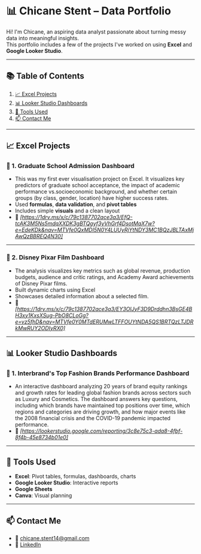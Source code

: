 # 📊 Chicane Stent – Data Portfolio

Hi! I'm Chicane, an aspiring data analyst passionate about turning messy data into meaningful insights.  
This portfolio includes a few of the projects I've worked on using **Excel** and **Google Looker Studio**.

---

## 📚 Table of Contents

1. [📈 Excel Projects](#-excel-projects)
2. [📊 Looker Studio Dashboards](#-looker-studio-dashboards)
3. [🧰 Tools Used](#-tools-used)
4. [📫 Contact Me](#-contact-me)

---

## 📈 Excel Projects

### 📌 1. Graduate School Admission Dashboard
- This was my first ever visualisation project on Excel. It visualizes key predictors of graduate school acceptance, the impact of academic performance vs.socioeconomic background, and whether certain groups (by class, gender, location) have higher success rates.  
- Used **formulas**, **data validation**, and **pivot tables**  
- Includes simple **visuals** and a clean layout  
- 🔗 _[https://1drv.ms/x/c/79c1387702ace3a3/EfQ-tcAK3M5Ns5mdqXXDK3gBTQgyf3yVhGrf4DsotMaX7w?e=EdeKDk&nav=MTVfe0QxMDI5N0Y4LUUyRjYtNDY3MC1BQzJBLTAxMjAwQzBBREQ4N30]_

---

### 📌 2. Disney Pixar Film Dashboard
- The analysis visualizes key metrics such as global revenue, production budgets, audience and critic ratings, and Academy Award achievements of Disney Pixar films.
- Built dynamic charts using Excel  
- Showcases detailed information about a selected film.  
- 🔗 _[https://1drv.ms/x/c/79c1387702ace3a3/EY3OlJyF3D9Drddhn3BsGE4BH3xy1KxsXSug-PbO8CLoGg?e=vz5fhD&nav=MTVfe0Y0MTdERUMwLTFFOUYtNDA5QS1BRTQzLTJDRkMwRUY2ODIyRX0]_

---

## 📊 Looker Studio Dashboards

### 📌 1. Interbrand's Top Fashion Brands Performance Dashboard
- An interactive dashboard analyzing 20 years of brand equity rankings and growth rates for leading global fashion brands across sectors such as Luxury and Cosmetics. The dashboard answers key questions, including which brands have maintained top positions over time, which regions and categories are driving growth, and how major events like the 2008 financial crisis and the COVID-19 pandemic impacted performance.
- 🔗 _[https://lookerstudio.google.com/reporting/3c8e75c3-ada8-4fbf-8f4b-45e8734b01e0]_  

---

## 🧰 Tools Used

- **Excel**: Pivot tables, formulas, dashboards, charts  
- **Google Looker Studio**: Interactive reports  
- **Google Sheets**  
- **Canva**: Visual planning  

---

## 📫 Contact Me

- 📧 chicane.stent14@gmail.com  
- 💼 [LinkedIn](https://www.linkedin.com/in/chicane-stent-035a17260/)  


